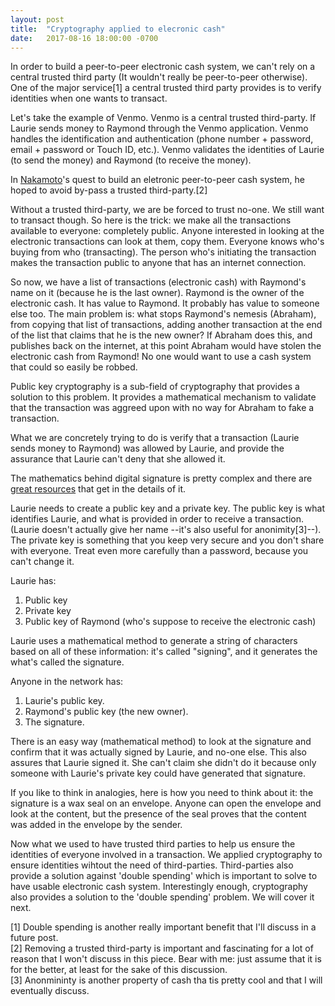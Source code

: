```yaml
---
layout: post
title:  "Cryptography applied to elecronic cash"
date:   2017-08-16 18:00:00 -0700
---
```


In order to build a peer-to-peer electronic cash system, we can't rely on a central trusted third party (It wouldn't really be peer-to-peer otherwise). One of the major service[1] a central trusted third party provides is to verify identities when one wants to transact.

Let's take the example of Venmo. Venmo is a central trusted third-party. If Laurie sends money to Raymond through the Venmo application. Venmo handles the identification and authentication (phone number + password, email + password or Touch ID, etc.). Venmo validates the identities of Laurie (to send the money) and Raymond (to receive the money).

In [Nakamoto](https://en.wikipedia.org/wiki/Satoshi_Nakamoto)'s quest to build an eletronic peer-to-peer cash system, he hoped to avoid by-pass a trusted third-party.[2]

Without a trusted third-party, we are be forced to trust no-one. We still want to transact though. So here is the trick: we make all the transactions available to everyone: completely public. Anyone interested in looking at the electronic transactions can look at them, copy them. Everyone knows who's buying from who (transacting). The person who's initiating the transaction makes the transaction public to anyone that has an internet connection.

So now, we have a list of transactions (electronic cash) with Raymond's name on it (because he is the last owner). Raymond is the owner of the electronic cash. It has value to Raymond. It probably has value to someone else too. The main problem is: what stops Raymond's nemesis (Abraham), from copying that list of transactions, adding another transaction at the end of the list that claims that he is the new owner? If Abraham does this, and publishes back on the internet, at this point Abraham would have stolen the electronic cash from Raymond! No one would want to use a cash system that could so easily be robbed.

Public key cryptography is a sub-field of cryptography that provides a solution to this problem. It provides a mathematical mechanism to validate that the transaction was aggreed upon with no way for Abraham to fake a transaction.

What we are concretely trying to do is verify that a transaction (Laurie sends money to Raymond) was allowed by Laurie, and provide the assurance that Laurie can't deny that she allowed it.

The mathematics behind digital signature is pretty complex and there are [great resources](https://www.youtube.com/watch?v=YEBfamv-_do) that get in the details of it.

Laurie needs to create a public key and a private key. The public key is what identifies Laurie, and what is provided in order to receive a transaction. (Laurie doesn't actually give her name --it's also useful for anonimity[3]--). The private key is something that you keep very secure and you don't share with everyone. Treat even more carefully than a password, because you can't change it.

Laurie has:
 1. Public key
 2. Private key
 3. Public key of Raymond (who's suppose to receive the electronic cash)

Laurie uses a mathematical method to generate a string of characters based on all of these information: it's called "signing", and it generates the what's called the signature.

Anyone in the network has:
 1. Laurie's public key.
 2. Raymond's public key (the new owner).
 3. The signature.

There is an easy way (mathematical method) to look at the signature and confirm that it was actually signed by Laurie, and no-one else. This also assures that Laurie signed it. She can't claim she didn't do it because only someone with Laurie's private key could have generated that signature.

If you like to think in analogies, here is how you need to think about it: the signature is a wax seal on an envelope. Anyone can open the envelope and look at the content, but the presence of the seal proves that the content was added in the envelope by the sender.

Now what we used to have trusted third parties to help us ensure the identities of everyone involved in a transaction. We applied cryptography to ensure identities wihtout the need of third-parties.
Third-parties also provide a solution against 'double spending' which is important to solve to have usable electronic cash system. Interestingly enough, cryptography also provides a solution to the 'double spending' problem. We will cover it next.

[1] Double spending is another really important benefit that I'll discuss in a future post.  
[2] Removing a trusted third-party is important and fascinating for a lot of reason that I won't discuss in this piece. Bear with me: just assume that it is for the better, at least for the sake of this discussion.  
[3] Anonmininty is another property of cash tha tis pretty cool and that I will eventually discuss.  
